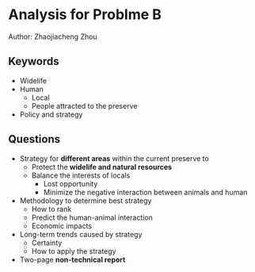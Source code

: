 # Analysis for Problme B

Author: Zhaojiacheng Zhou

## Keywords

- Widelife
- Human
  - Local
  - People attracted to the preserve
- Policy and strategy

## Questions

- Strategy for **different areas** within the current preserve to
  - Protect the **widelife and natural resources**
  - Balance the interests of locals
    - Lost opportunity
    - Minimize the negative interaction between animals and human
- Methodology to determine best strategy
  - How to rank
  - Predict the human-animal interaction
  - Economic impacts
- Long-term trends caused by strategy
  - Certainty
  - How to apply the strategy
- Two-page **non-technical report**
